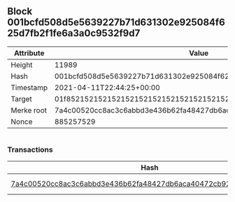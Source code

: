## Block 001bcfd508d5e5639227b71d631302e925084f625d7fb2f1fe6a3a0c9532f9d7

Attribute | Value
--- | ---
Height | 11989
Hash | 001bcfd508d5e5639227b71d631302e925084f625d7fb2f1fe6a3a0c9532f9d7
Timestamp | 2021-04-11T22:44:25+00:00
Target | 01f8521521521521521521521521521521521521521521521521521521521521
Merke root | 7a4c00520cc8ac3c6abbd3e436b62fa48427db6aca40472cb92c55e544515003
Nonce | 885257529

```

```

### Transactions

Hash | Amount
--- | ---
[7a4c00520cc8ac3c6abbd3e436b62fa48427db6aca40472cb92c55e544515003](7a4c00520cc8ac3c6abbd3e436b62fa48427db6aca40472cb92c55e544515003.md) | 10.00000000 SKEPTI 
